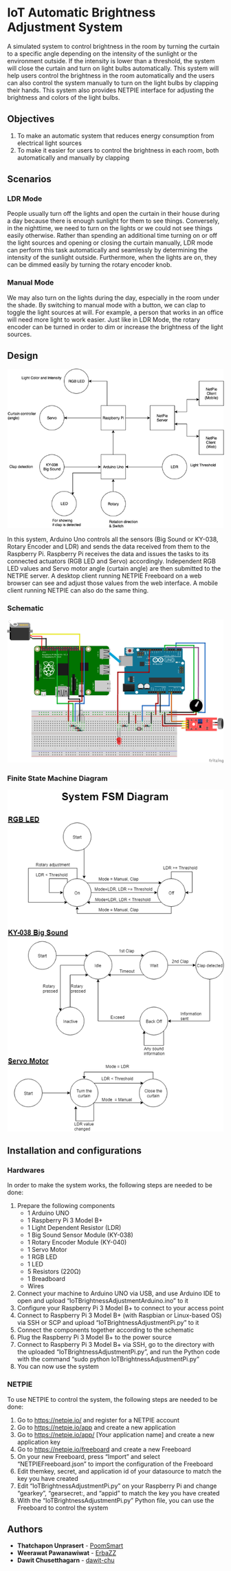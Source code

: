 # IoT Automatic Brightness Adjustment System

A simulated system to control brightness in the room by turning the curtain to a specific angle depending on the intensity of the sunlight or the environment outside. If the intensity is lower than a threshold, the system will close the curtain and turn on light bulbs automatically. This system will help users control the brightness in the room automatically and the users can also control the system manually to turn on the light bulbs by clapping their hands. This system also provides NETPIE interface for adjusting the brightness and colors of the light bulbs.

## Objectives

1. To make an automatic system that reduces energy consumption from electrical light sources
2. To make it easier for users to control the brightness in each room, both automatically and manually by clapping

## Scenarios

### LDR Mode

People usually turn off the lights and open the curtain in their house during a day because there is enough sunlight for them to see things. Conversely, in the nighttime, we need to turn on the lights or we could not see things easily otherwise. Rather than spending an additional time turning on or off the light sources and opening or closing the curtain manually, LDR mode can perform this task automatically and seamlessly by determining the intensity of the sunlight outside. Furthermore, when the lights are on, they can be dimmed easily by turning the rotary encoder knob.

### Manual Mode

We may also turn on the lights during the day, especially in the room under the shade. By switching to manual mode with a button, we can clap to toggle the light sources at will. For example, a person that works in an office will need more light to work easier. Just like in LDR Mode, the rotary encoder can be turned in order to dim or increase the brightness of the light sources.

## Design

![Architecture](Diagrams/Architecture.png)

In this system, Arduino Uno controls all the sensors (Big Sound or KY-038, Rotary Encoder and LDR) and sends the data received from them to the Raspberry Pi. Raspberry Pi receives the data and issues the tasks to its connected actuators (RGB LED and Servo) accordingly. Independent RGB LED values and Servo motor angle (curtain angle) are then submitted to the NETPIE server. A desktop client running NETPIE Freeboard on a web browser can see and adjust those values from the web interface. A mobile client running NETPIE can also do the same thing.

### Schematic

![Schematic](/Diagrams/Schematic.jpg)
### Finite State Machine Diagram

![FSM Diagram](Diagrams/FSM.png)

## Installation and configurations

### Hardwares
In order to make the system works, the following steps are needed to be done:
1. Prepare the following components
   - 1 Arduino UNO
   - 1 Raspberry Pi 3 Model B+
   - 1 Light Dependent Resistor (LDR)
   - 1 Big Sound Sensor Module (KY-038)
   - 1 Rotary Encoder Module (KY-040)
   - 1 Servo Motor
   - 1 RGB LED
   - 1 LED
   - 5 Resistors (220Ω)
   - 1 Breadboard
   - Wires
2. Connect your machine to Arduino UNO via USB, and use Arduino IDE to open and upload
“IoTBrightnessAdjustmentArduino.ino” to it
3. Configure your Raspberry Pi 3 Model B+ to connect to your access point
4. Connect to Raspberry Pi 3 Model B+ (with Raspbian or Linux-based OS) via SSH or SCP and
upload “IoTBrightnessAdjustmentPi.py” to it
5. Connect the components together according to the schematic
6. Plug the Raspberry Pi 3 Model B+ to the power source
7. Connect to Raspberry Pi 3 Model B+ via SSH, go to the directory with the uploaded “IoTBrightnessAdjustmentPi.py”, and run the Python code with the command “sudo python IoTBrightnessAdjustmentPi.py”
8. You can now use the system
 
### NETPIE
To use NETPIE to control the system, the following steps are needed to be done:
1. Go to https://netpie.io/ and register for a NETPIE account
2. Go to https://netpie.io/app and create a new application
3. Go to https://netpie.io/app/ [Your application name] and create a new application key
4. Go to https://netpie.io/freeboard and create a new Freeboard
5. On your new Freeboard, press “Import” and select “NETPIEFreeboard.json” to import the configuration of the Freeboard
6. Edit themkey, secret, and application id of your datasource to match the key you have created
7. Edit “IoTBrightnessAdjustmentPi.py” on your Raspberry Pi and change “gearkey”, “gearsecret:, and “appid” to match
the key you have created
1. With the “IoTBrightnessAdjustmentPi.py” Python file, you can use the Freeboard to control the system

## Authors
* **Thatchapon Unprasert** - [PoomSmart](https://github.com/PoomSmart)
* **Weerawat Pawanawiwat** - [ErbaZZ](https://github.com/ErbaZZ)
* **Dawit Chusetthagarn** - [dawit-chu](https://github.com/dawit-chu)